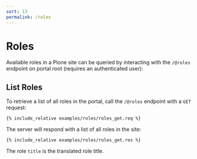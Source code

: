 ```yaml
---
sort: 13
permalink: /roles
---
```


# Roles

Available roles in a Plone site can be queried by interacting with the `/@roles` endpoint on portal root (requires an authenticated user):

## List Roles

To retrieve a list of all roles in the portal, call the `/@roles` endpoint with a `GET` request:

```
{% include_relative examples/roles/roles_get.req %}
```

The server will respond with a list of all roles in the site:

```
{% include_relative examples/roles/roles_get.res %}
```

The role `title` is the translated role title.
